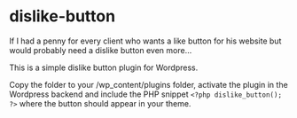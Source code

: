 # dislike-button
If I had a penny for every client who wants a like button for his website but would probably need a dislike button even more…

This is a simple dislike button plugin for Wordpress.

Copy the folder to your /wp_content/plugins folder, activate the plugin in the Wordpress backend and include the PHP snippet `<?php dislike_button(); ?>` where the button should appear in your theme.
